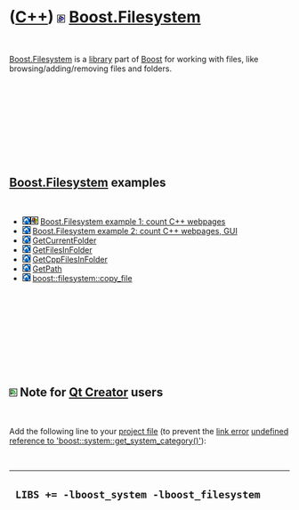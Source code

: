 



 

 

 

 

 

([C++](Cpp.htm)) ![Boost](PicBoost.png) [Boost.Filesystem](CppFilesystem.htm)
=============================================================================

 

[Boost.Filesystem](CppFilesystem.htm) is a [library](CppLibrary.htm)
part of [Boost](CppBoost.htm) for working with files, like
browsing/adding/removing files and folders.

 

 

 

 

 

[Boost.Filesystem](CppFilesystem.htm) examples
----------------------------------------------

 

-   ![Lubuntu](PicLubuntu.png)![Windows](PicWindows.png)
    [Boost.Filesystem example 1: count C++
    webpages](CppFilesystemExample1.htm)
-   ![Lubuntu](PicLubuntu.png) [Boost.Filesystem example 2: count C++
    webpages, GUI](CppFilesystemExample2.htm)
-   ![Lubuntu](PicLubuntu.png)
    [GetCurrentFolder](CppGetCurrentFolder.htm)
-   ![Lubuntu](PicLubuntu.png)
    [GetFilesInFolder](CppGetFilesInFolder.htm)
-   ![Lubuntu](PicLubuntu.png)
    [GetCppFilesInFolder](CppGetCppFilesInFolder.htm)
-   ![Lubuntu](PicLubuntu.png) [GetPath](CppGetPath.htm)
-   ![Lubuntu](PicLubuntu.png)
    [boost::filesystem::copy\_file](CppCopy_file.htm)

 

 

 

 

 

![Qt Creator](PicQtCreator.png) Note for [Qt Creator](CppQtCreator.htm) users
-----------------------------------------------------------------------------

 

Add the following line to your [project file](CppQtProjectFile.htm) (to
prevent the [link error](CppLinkError.htm) [undefined reference to
'boost::system::get\_system\_category()'](CppLinkErrorUndefinedReferenceToBoostSystemGet_system_category.htm)):

 

  ----------------------------------------------
  ` LIBS += -lboost_system -lboost_filesystem`
  ----------------------------------------------

 

 

 

 

 





 



